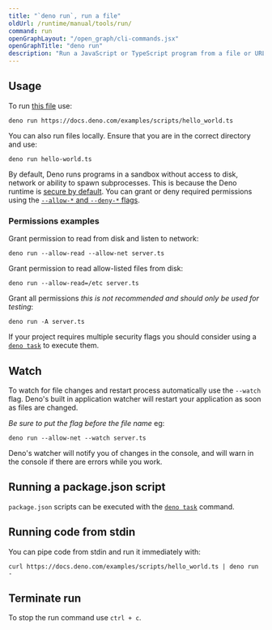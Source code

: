 ```yaml
---
title: "`deno run`, run a file"
oldUrl: /runtime/manual/tools/run/
command: run
openGraphLayout: "/open_graph/cli-commands.jsx"
openGraphTitle: "deno run"
description: "Run a JavaScript or TypeScript program from a file or URL with Deno's runtime"
---
```


## Usage

To run [this file](https://docs.deno.com/examples/scripts/hello_world.ts) use:

```console
deno run https://docs.deno.com/examples/scripts/hello_world.ts
```

You can also run files locally. Ensure that you are in the correct directory and
use:

```console
deno run hello-world.ts
```

By default, Deno runs programs in a sandbox without access to disk, network or
ability to spawn subprocesses. This is because the Deno runtime is
[secure by default](/runtime/fundamentals/security/). You can grant or deny
required permissions using the
[`--allow-*` and `--deny-*` flags](/runtime/fundamentals/security/#permissions-list).

### Permissions examples

Grant permission to read from disk and listen to network:

```console
deno run --allow-read --allow-net server.ts
```

Grant permission to read allow-listed files from disk:

```console
deno run --allow-read=/etc server.ts
```

Grant all permissions _this is not recommended and should only be used for
testing_:

```console
deno run -A server.ts
```

If your project requires multiple security flags you should consider using a
[`deno task`](/runtime/reference/cli/task/) to execute them.

## Watch

To watch for file changes and restart process automatically use the `--watch`
flag. Deno's built in application watcher will restart your application as soon
as files are changed.

_Be sure to put the flag before the file name_ eg:

```console
deno run --allow-net --watch server.ts
```

Deno's watcher will notify you of changes in the console, and will warn in the
console if there are errors while you work.

## Running a package.json script

`package.json` scripts can be executed with the
[`deno task`](/runtime/reference/cli/task/) command.

## Running code from stdin

You can pipe code from stdin and run it immediately with:

```console
curl https://docs.deno.com/examples/scripts/hello_world.ts | deno run -
```

## Terminate run

To stop the run command use `ctrl + c`.
